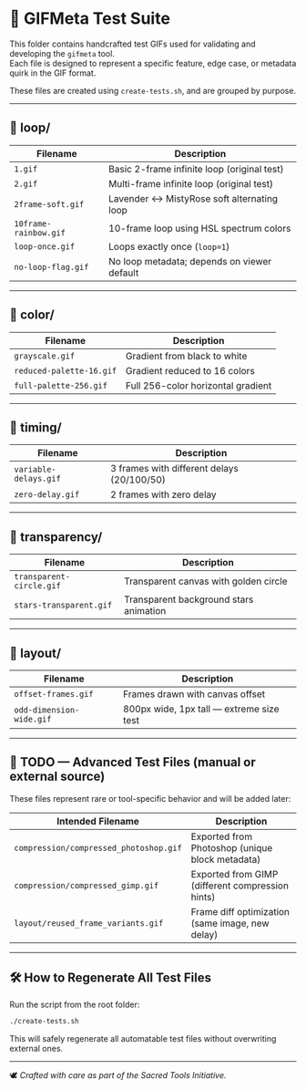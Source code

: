 # 🧪 GIFMeta Test Suite

This folder contains handcrafted test GIFs used for validating and developing the `gifmeta` tool.  
Each file is designed to represent a specific feature, edge case, or metadata quirk in the GIF format.

These files are created using `create-tests.sh`, and are grouped by purpose.

---

## 📂 loop/

| Filename               | Description                                  |
|------------------------|----------------------------------------------|
| `1.gif`                | Basic 2-frame infinite loop (original test)  |
| `2.gif`                | Multi-frame infinite loop (original test)    |
| `2frame-soft.gif`      | Lavender ↔ MistyRose soft alternating loop   |
| `10frame-rainbow.gif`  | 10-frame loop using HSL spectrum colors      |
| `loop-once.gif`        | Loops exactly once (`loop=1`)                |
| `no-loop-flag.gif`     | No loop metadata; depends on viewer default  |

---

## 📂 color/

| Filename                   | Description                             |
|----------------------------|-----------------------------------------|
| `grayscale.gif`            | Gradient from black to white            |
| `reduced-palette-16.gif`   | Gradient reduced to 16 colors           |
| `full-palette-256.gif`     | Full 256-color horizontal gradient      |

---

## 📂 timing/

| Filename               | Description                                 |
|------------------------|---------------------------------------------|
| `variable-delays.gif`  | 3 frames with different delays (20/100/50)  |
| `zero-delay.gif`       | 2 frames with zero delay                    |

---

## 📂 transparency/

| Filename                   | Description                              |
|----------------------------|------------------------------------------|
| `transparent-circle.gif`   | Transparent canvas with golden circle    |
| `stars-transparent.gif`    | Transparent background stars animation   |

---

## 📂 layout/

| Filename                 | Description                                |
|--------------------------|--------------------------------------------|
| `offset-frames.gif`      | Frames drawn with canvas offset           |
| `odd-dimension-wide.gif` | 800px wide, 1px tall — extreme size test  |

---

## 📝 TODO — Advanced Test Files (manual or external source)

These files represent rare or tool-specific behavior and will be added later:

| Intended Filename                   | Description                                      |
|-------------------------------------|--------------------------------------------------|
| `compression/compressed_photoshop.gif` | Exported from Photoshop (unique block metadata) |
| `compression/compressed_gimp.gif`      | Exported from GIMP (different compression hints) |
| `layout/reused_frame_variants.gif`     | Frame diff optimization (same image, new delay)  |

---

## 🛠 How to Regenerate All Test Files

Run the script from the root folder:

```bash
./create-tests.sh
```

This will safely regenerate all automatable test files without overwriting external ones.

---

🕊️ *Crafted with care as part of the Sacred Tools Initiative.*
